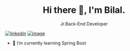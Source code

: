 <h1 align="center"> Hi there 👋, I'm Bilal. </h1>

<p align="center"> Jr.Back-End Developer </p>

[![linkedin](https://img.shields.io/badge/linkedin-0A66C2?style=for-the-badge&logo=linkedin&logoColor=white)](https://www.linkedin.com/in/muhammed-bilal-igci/) [![image](https://img.shields.io/badge/Gmail-D14836?style=for-the-badge&logo=gmail&logoColor=white)](mailto:clavuza80@gmail.com) 


- 🧠 I’m currently learning Spring Boot

<!--
**bigci10/bigci10** is a ✨ _special_ ✨ repository because its `README.md` (this file) appears on your GitHub profile.

Here are some ideas to get you started:

-
- 🌱 I’m currently learning Java,Python,Javascript
- 📫 How to reach me: clavuza80@gmail.com 
- 🥅Student 

-->

